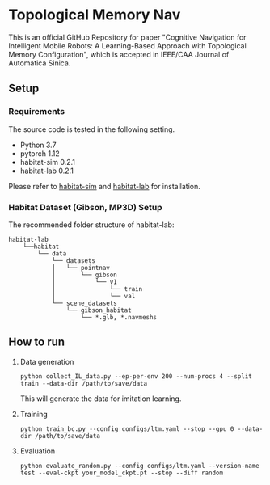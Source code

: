 # Topological Memory Nav
This is an official GitHub Repository for paper "Cognitive Navigation for Intelligent Mobile Robots: A Learning-Based Approach with Topological Memory Configuration", which is accepted in IEEE/CAA Journal of Automatica Sinica.

## Setup
### Requirements
The source code is tested in the following setting. 
- Python 3.7
- pytorch 1.12
- habitat-sim 0.2.1 
- habitat-lab 0.2.1

Please refer to [habitat-sim](https://github.com/facebookresearch/habitat-sim.git) and [habitat-lab](https://github.com/facebookresearch/habitat-lab.git) for installation.


### Habitat Dataset (Gibson, MP3D) Setup



The recommended folder structure of habitat-lab:
```
habitat-lab
    └──habitat
        └── data
            └── datasets
            │   └── pointnav
            │       └── gibson
            │           └── v1
            │               └── train
            │               └── val
            └── scene_datasets
                └── gibson_habitat
                    └── *.glb, *.navmeshs  
```




## How to run
1. Data generation
    ```
    python collect_IL_data.py --ep-per-env 200 --num-procs 4 --split train --data-dir /path/to/save/data
    ```
    This will generate the data for imitation learning.
    
2. Training
    ```
   python train_bc.py --config configs/ltm.yaml --stop --gpu 0 --data-dir /path/to/save/data
    ```
3. Evaluation
    ```
    python evaluate_random.py --config configs/ltm.yaml --version-name test --eval-ckpt your_model_ckpt.pt --stop --diff random
    ```

